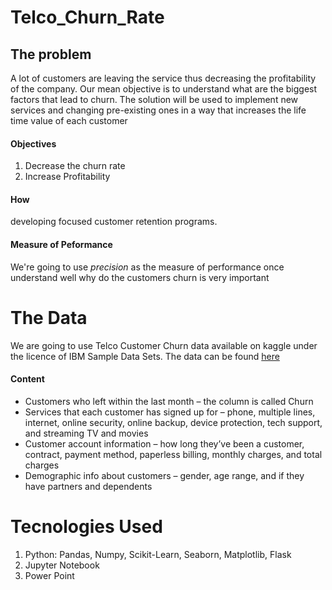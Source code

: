 # Telco_Churn_Rate

## The problem
A lot of customers are leaving the service thus decreasing the profitability of the company.
Our mean objective is to understand what are the biggest factors that lead to churn.
The solution will be used to implement new services and changing pre-existing ones in a way that increases the life time value of each customer
#### Objectives
1. Decrease the churn rate 
2. Increase Profitability
#### How
developing focused customer retention programs.
#### Measure of Peformance
We're going to use *precision* as the measure of performance once understand well why do the customers churn is very important

# The Data 
We are going to use Telco Customer Churn data available on kaggle under the licence of IBM Sample Data Sets. The data can be found [here](https://www.kaggle.com/datasets/blastchar/telco-customer-churn)
#### Content 
- Customers who left within the last month – the column is called Churn
- Services that each customer has signed up for – phone, multiple lines, internet, online security, online backup, device protection, tech support, and streaming TV and movies
- Customer account information – how long they’ve been a customer, contract, payment method, paperless billing, monthly charges, and total charges
- Demographic info about customers – gender, age range, and if they have partners and dependents

# Tecnologies Used
1. Python: Pandas, Numpy, Scikit-Learn, Seaborn, Matplotlib, Flask
2. Jupyter Notebook
3. Power Point
